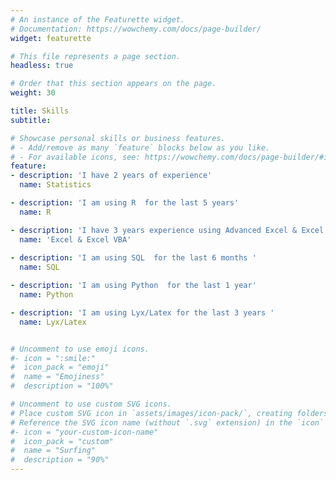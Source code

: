 ```yaml
---
# An instance of the Featurette widget.
# Documentation: https://wowchemy.com/docs/page-builder/
widget: featurette

# This file represents a page section.
headless: true

# Order that this section appears on the page.
weight: 30

title: Skills
subtitle:

# Showcase personal skills or business features.
# - Add/remove as many `feature` blocks below as you like.
# - For available icons, see: https://wowchemy.com/docs/page-builder/#icons
feature:
- description: 'I have 2 years of experience'
  name: Statistics

- description: 'I am using R  for the last 5 years'
  name: R

- description: 'I have 3 years experience using Advanced Excel & Excel VBA'
  name: 'Excel & Excel VBA'
  
- description: 'I am using SQL  for the last 6 months '
  name: SQL

- description: 'I am using Python  for the last 1 year'
  name: Python

- description: 'I am using Lyx/Latex for the last 3 years '
  name: Lyx/Latex


# Uncomment to use emoji icons.
#- icon = ":smile:"
#  icon_pack = "emoji"
#  name = "Emojiness"
#  description = "100%"  

# Uncomment to use custom SVG icons.
# Place custom SVG icon in `assets/images/icon-pack/`, creating folders if necessary.
# Reference the SVG icon name (without `.svg` extension) in the `icon` field.
#- icon = "your-custom-icon-name"
#  icon_pack = "custom"
#  name = "Surfing"
#  description = "90%"
---
```


